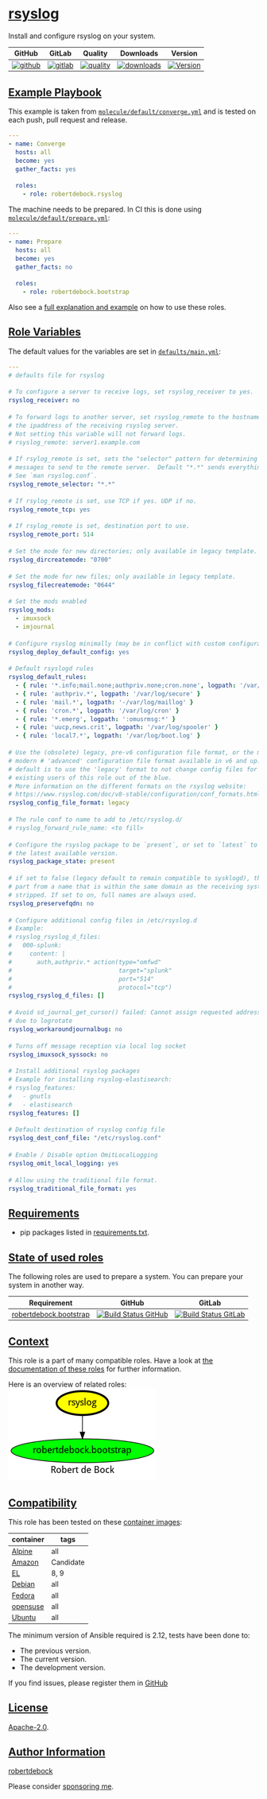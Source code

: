 # [rsyslog](#rsyslog)

Install and configure rsyslog on your system.

|GitHub|GitLab|Quality|Downloads|Version|
|------|------|-------|---------|-------|
|[![github](https://github.com/robertdebock/ansible-role-rsyslog/workflows/Ansible%20Molecule/badge.svg)](https://github.com/robertdebock/ansible-role-rsyslog/actions)|[![gitlab](https://gitlab.com/robertdebock-iac/ansible-role-rsyslog/badges/master/pipeline.svg)](https://gitlab.com/robertdebock-iac/ansible-role-rsyslog)|[![quality](https://img.shields.io/ansible/quality/22988)](https://galaxy.ansible.com/robertdebock/rsyslog)|[![downloads](https://img.shields.io/ansible/role/d/22988)](https://galaxy.ansible.com/robertdebock/rsyslog)|[![Version](https://img.shields.io/github/release/robertdebock/ansible-role-rsyslog.svg)](https://github.com/robertdebock/ansible-role-rsyslog/releases/)|

## [Example Playbook](#example-playbook)

This example is taken from [`molecule/default/converge.yml`](https://github.com/robertdebock/ansible-role-rsyslog/blob/master/molecule/default/converge.yml) and is tested on each push, pull request and release.

```yaml
---
- name: Converge
  hosts: all
  become: yes
  gather_facts: yes

  roles:
    - role: robertdebock.rsyslog
```

The machine needs to be prepared. In CI this is done using [`molecule/default/prepare.yml`](https://github.com/robertdebock/ansible-role-rsyslog/blob/master/molecule/default/prepare.yml):

```yaml
---
- name: Prepare
  hosts: all
  become: yes
  gather_facts: no

  roles:
    - role: robertdebock.bootstrap
```

Also see a [full explanation and example](https://robertdebock.nl/how-to-use-these-roles.html) on how to use these roles.

## [Role Variables](#role-variables)

The default values for the variables are set in [`defaults/main.yml`](https://github.com/robertdebock/ansible-role-rsyslog/blob/master/defaults/main.yml):

```yaml
---
# defaults file for rsyslog

# To configure a server to receive logs, set rsyslog_receiver to yes.
rsyslog_receiver: no

# To forward logs to another server, set rsyslog_remote to the hostname or
# the ipaddress of the receiving rsyslog server.
# Not setting this variable will not forward logs.
# rsyslog_remote: server1.example.com

# If rsylog_remote is set, sets the "selector" pattern for determining which
# messages to send to the remote server.  Default "*.*" sends everything.
# See `man rsyslog.conf`.
rsyslog_remote_selector: "*.*"

# If rsylog_remote is set, use TCP if yes. UDP if no.
rsyslog_remote_tcp: yes

# If rsylog_remote is set, destination port to use.
rsyslog_remote_port: 514

# Set the mode for new directories; only available in legacy template.
rsyslog_dircreatemode: "0700"

# Set the mode for new files; only available in legacy template.
rsyslog_filecreatemode: "0644"

# Set the mods enabled
rsyslog_mods:
  - imuxsock
  - imjournal

# Configure rsyslog minimally (may be in conflict with custom configuration files)
rsyslog_deploy_default_config: yes

# Default rsyslogd rules
rsyslog_default_rules:
  - { rule: '*.info;mail.none;authpriv.none;cron.none', logpath: '/var/log/messages' }
  - { rule: 'authpriv.*', logpath: '/var/log/secure' }
  - { rule: 'mail.*', logpath: '-/var/log/maillog' }
  - { rule: 'cron.*', logpath: '/var/log/cron' }
  - { rule: '*.emerg', logpath: ':omusrmsg:*' }
  - { rule: 'uucp,news.crit', logpath: '/var/log/spooler' }
  - { rule: 'local7.*', logpath: '/var/log/boot.log' }

# Use the (obsolete) legacy, pre-v6 configuration file format, or the more
# modern # 'advanced' configuration file format available in v6 and up. The
# default is to use the 'legacy' format to not change config files for
# existing users of this role out of the blue.
# More information on the different formats on the rsyslog website:
# https://www.rsyslog.com/doc/v8-stable/configuration/conf_formats.html
rsyslog_config_file_format: legacy

# The rule conf to name to add to /etc/rsyslog.d/
# rsyslog_forward_rule_name: <to fill>

# Configure the rsyslog package to be `present`, or set to `latest` to install
# the latest available version.
rsyslog_package_state: present

# if set to false (legacy default to remain compatible to sysklogd), the domain
# part from a name that is within the same domain as the receiving system is
# stripped. If set to on, full names are always used.
rsyslog_preservefqdn: no

# Configure additional config files in /etc/rsyslog.d
# Example:
# rsyslog_rsyslog_d_files:
#   000-splunk:
#     content: |
#       auth,authpriv.* action(type="omfwd"
#                              target="splunk"
#                              port="514"
#                              protocol="tcp")
rsyslog_rsyslog_d_files: []

# Avoid sd_journal_get_cursor() failed: Cannot assign requested address messages
# due to logrotate
rsyslog_workaroundjournalbug: no

# Turns off message reception via local log socket
rsyslog_imuxsock_syssock: no

# Install additional rsyslog packages
# Example for installing rsyslog-elastisearch:
# rsyslog_features:
#   - gnutls
#   - elastisearch
rsyslog_features: []

# Default destination of rsyslog config file
rsyslog_dest_conf_file: "/etc/rsyslog.conf"

# Enable / Disable option OmitLocalLogging
rsyslog_omit_local_logging: yes

# Allow using the traditional file format.
rsyslog_traditional_file_format: yes
```

## [Requirements](#requirements)

- pip packages listed in [requirements.txt](https://github.com/robertdebock/ansible-role-rsyslog/blob/master/requirements.txt).

## [State of used roles](#state-of-used-roles)

The following roles are used to prepare a system. You can prepare your system in another way.

| Requirement | GitHub | GitLab |
|-------------|--------|--------|
|[robertdebock.bootstrap](https://galaxy.ansible.com/robertdebock/bootstrap)|[![Build Status GitHub](https://github.com/robertdebock/ansible-role-bootstrap/workflows/Ansible%20Molecule/badge.svg)](https://github.com/robertdebock/ansible-role-bootstrap/actions)|[![Build Status GitLab](https://gitlab.com/robertdebock-iac/ansible-role-bootstrap/badges/master/pipeline.svg)](https://gitlab.com/robertdebock-iac/ansible-role-bootstrap)|

## [Context](#context)

This role is a part of many compatible roles. Have a look at [the documentation of these roles](https://robertdebock.nl/) for further information.

Here is an overview of related roles:
![dependencies](https://raw.githubusercontent.com/robertdebock/ansible-role-rsyslog/png/requirements.png "Dependencies")

## [Compatibility](#compatibility)

This role has been tested on these [container images](https://hub.docker.com/u/robertdebock):

|container|tags|
|---------|----|
|[Alpine](https://hub.docker.com/repository/docker/robertdebock/alpine/general)|all|
|[Amazon](https://hub.docker.com/repository/docker/robertdebock/amazonlinux/general)|Candidate|
|[EL](https://hub.docker.com/repository/docker/robertdebock/enterpriselinux/general)|8, 9|
|[Debian](https://hub.docker.com/repository/docker/robertdebock/debian/general)|all|
|[Fedora](https://hub.docker.com/repository/docker/robertdebock/fedora/general)|all|
|[opensuse](https://hub.docker.com/repository/docker/robertdebock/opensuse/general)|all|
|[Ubuntu](https://hub.docker.com/repository/docker/robertdebock/ubuntu/general)|all|

The minimum version of Ansible required is 2.12, tests have been done to:

- The previous version.
- The current version.
- The development version.

If you find issues, please register them in [GitHub](https://github.com/robertdebock/ansible-role-rsyslog/issues)

## [License](#license)

[Apache-2.0](https://github.com/robertdebock/ansible-role-rsyslog/blob/master/LICENSE).

## [Author Information](#author-information)

[robertdebock](https://robertdebock.nl/)

Please consider [sponsoring me](https://github.com/sponsors/robertdebock).
